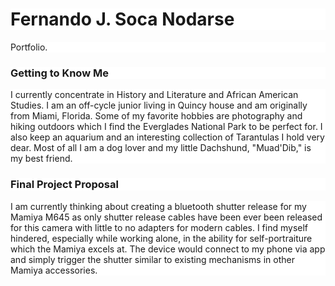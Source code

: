 
<h1 style="background-color:White;">Fernando J. Soca Nodarse</h1>
<p style="background-color:White;">Portfolio.</p>
<div class="row">
	<div class="col-md-3">
		<h3 style="background-color:White;">Getting to Know Me </h3>
	</div>
	<div class="col-md-9">
		<p style="background-color:White;"> I currently concentrate in History and Literature and African American Studies. I am an off-cycle junior living in Quincy house and am originally from Miami, Florida. Some of my favorite hobbies are photography and hiking outdoors which I find the Everglades National Park to be perfect for. I also keep an aquarium and an interesting collection of Tarantulas I hold very dear. Most of all I am a dog lover and my little Dachshund, "Muad'Dib," is my best friend.<p>
	
<h3 style="background-color:White;"> Final Project Proposal </h3>

<div class="col-md-9">
		<p style="background-color:White;"> I am currently thinking about creating a bluetooth shutter release for my Mamiya M645 as only shutter release cables have been ever been released for this camera with little to no adapters for modern cables. I find myself hindered, especially while working alone, in the ability for self-portraiture which the Mamiya excels at. The device would connect to my phone via app and simply trigger the shutter similar to existing mechanisms in other Mamiya accessories.
        
        
        
</html>

